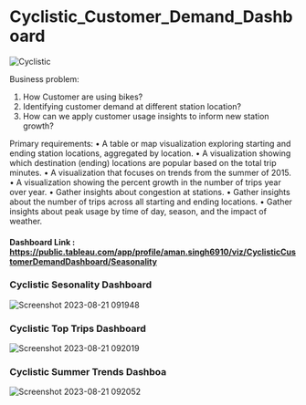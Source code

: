 # Cyclistic_Customer_Demand_Dashboard
![Cyclistic](https://github.com/Amansingh01-ui/Cyclistic_Customer_Demand_Dashboard/assets/76864608/28b2cde5-ca03-4301-bd8a-a814efb9e8d6)

Business problem: 
1. How Customer are using bikes?
2.	Identifying customer demand at different station location?
3.	How can we apply customer usage insights to inform new station growth?

Primary requirements: 
•	A table or map visualization exploring starting and ending station locations, aggregated by location. 
•	A visualization showing which destination (ending) locations are popular based on the total trip minutes.
•	A visualization that focuses on trends from the summer of 2015.
•	A visualization showing the percent growth in the number of trips year over year.
•	Gather insights about congestion at stations.
•	Gather insights about the number of trips across all starting and ending locations.
•	Gather insights about peak usage by time of day, season, and the impact of weather.


#### Dashboard Link : https://public.tableau.com/app/profile/aman.singh6910/viz/CyclisticCustomerDemandDashboard/Seasonality

### Cyclistic Sesonality Dashboard
![Screenshot 2023-08-21 091948](https://github.com/Amansingh01-ui/Cyclistic_Customer_Demand_Dashboard/assets/76864608/44dc9d74-1cfc-40f8-a3b8-69a8b15fc7cc)

### Cyclistic Top Trips Dashboard
![Screenshot 2023-08-21 092019](https://github.com/Amansingh01-ui/Cyclistic_Customer_Demand_Dashboard/assets/76864608/90f24ae2-f53e-48a8-9cc7-6dc3ea1057b4)

### Cyclistic Summer Trends Dashboa
![Screenshot 2023-08-21 092052](https://github.com/Amansingh01-ui/Cyclistic_Customer_Demand_Dashboard/assets/76864608/26aa009f-228d-4d1a-a813-04b422206060)
